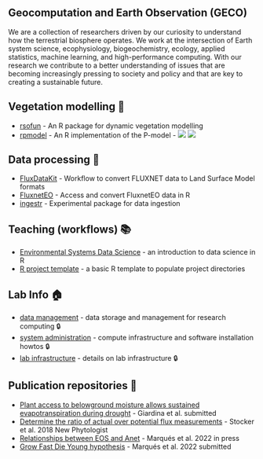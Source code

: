 ## Geocomputation and Earth Observation (GECO)

We are a collection of researchers driven by our curiosity to understand how the terrestrial biosphere operates. We work at the intersection of Earth system science, ecophysiology, biogeochemistry, ecology, applied statistics, machine learning, and high-performance computing. With our research we contribute to a better understanding of issues that are becoming increasingly pressing to society and policy and that are key to creating a sustainable future.

## Vegetation modelling :deciduous_tree:

- [rsofun](https://github.com/computationales/rsofun) - An R package for dynamic vegetation modelling
- [rpmodel](https://github.com/computationales/rpmodel) -  An R implementation of the P-model - ![](https://cranlogs.r-pkg.org/badges/grand-total/rpmodel) ![](https://www.r-pkg.org/badges/version/rpmodel)

## Data processing :floppy_disk:

- [FluxDataKit](https://github.com/computationales/FluxDataKit) - Workflow to convert FLUXNET data to Land Surface Model formats
- [FluxnetEO](https://github.com/computationales/FluxnetEO) - Access and convert FluxnetEO data in R
- [ingestr](https://github.com/computationales/ingestr) - Experimental package for data ingestion

## Teaching (workflows) :books:

- [Environmental Systems Data Science](https://computationales.github.io/esds_book/) - an introduction to data science in R
- [R project template](https://github.com/computationales/R_proj_template) - a basic R template to populate project directories

## Lab Info :house:

- [data management](https://github.com/computationales/data_management) - data storage and management for research computing :lock:
- [system administration](https://github.com/computationales/system_administration) - compute infrastructure and software installation howtos :lock:
- [lab infrastructure](https://github.com/computationales/lab_infrastructure) - details on lab infrastructure :lock:

## Publication repositories :pencil:

- [Plant access to belowground moisture allows sustained evapotranspiration during drought](https://github.com/computationales/fET) - Giardina et al. submitted
- [Determine the ratio of actual over potential flux measurements](https://github.com/computationales/fvar) - Stocker et al. 2018 New Phytologist
- [Relationships between EOS and Anet](https://github.com/computationales/phenoEOS) - Marqués et al. 2022 in press
- [Grow Fast Die Young hypothesis](https://github.com/computationales/GFDY) - Marqués et al. 2022 submitted
